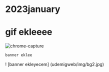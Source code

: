 # 2023january

<h1> gif ekleeee</h1>

![chrome-capture](https://user-images.githubusercontent.com/121372281/212132713-9a809346-3548-427d-aa83-46d02b38b962.gif)

`banner eklee`

! [banner ekleyecem] (udemigweb/img/bg2.jpg)
